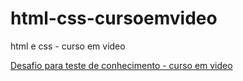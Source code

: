 # html-css-cursoemvideo
 html e css - curso em video

<a href="https://vitormends.github.io/html-css-cursoemvideo/desafios/des10/index.html">Desafio para teste de conhecimento - curso em video</a>




